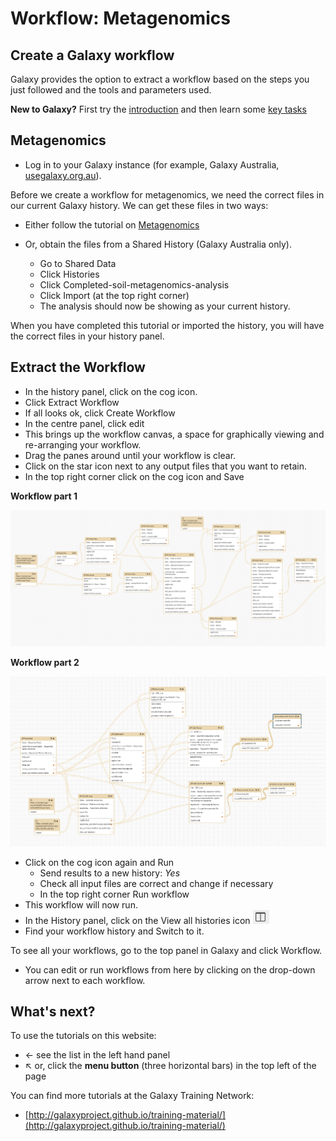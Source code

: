 # Workflow: Metagenomics

## Create a Galaxy workflow

Galaxy provides the option to extract a workflow based on the steps you just followed and the tools and parameters used.

<fn>**New to Galaxy?** First try the [introduction](../galaxy/index.md) and then learn some [key tasks](../intro/index.md)</fn>

## Metagenomics

* Log in to your Galaxy instance (for example, Galaxy Australia, [usegalaxy.org.au](https://usegalaxy.org.au/)).

Before we create a workflow for metagenomics, we need the correct files in our current Galaxy history. We can get these files in two ways:

* Either follow the tutorial on [Metagenomics](../metagenomics/index.md)

* Or, obtain the files from a Shared History (Galaxy Australia only).
    * Go to <ss>Shared Data</ss>
    * Click <ss>Histories</ss>
    * Click <fn>Completed-soil-metagenomics-analysis</fn>
    * Click <ss>Import</ss> (at the top right corner)
    * The analysis should now be showing as your current history.

When you have completed this tutorial or imported the history, you will have the correct files in your history panel.

## Extract the Workflow

* In the history panel, click on the cog icon.
* Click <ss>Extract Workflow</ss>
* If all looks ok, click <ss>Create Workflow</ss>
* In the centre panel, click <ss>edit</ss>
* This brings up the workflow canvas, a space for graphically viewing and re-arranging your workflow.
* Drag the panes around until your workflow is clear.
* Click on the star icon next to any output files that you want to retain.
* In the top right corner click on the cog icon and <ss>Save</ss>

**Workflow part 1**

![image part 1](images/part1.png)

**Workflow part 2**

![image part 2](images/part2.png)



* Click on the cog icon again and <ss>Run</ss>
    * <ss>Send results to a new history</ss>: *Yes*
    * Check all input files are correct and change if necessary
    * In the top right corner <ss>Run workflow</ss>
* This workflow will now run.
* In the History panel, click on the <ss>View all histories</ss> icon
![view hist](../spades/images/view_all_hist.png)
* Find your workflow history and <ss>Switch to</ss> it.

To see all your workflows, go to the top panel in Galaxy and click <ss>Workflow</ss>.

* You can edit or run workflows from here by clicking on the drop-down arrow next to each workflow.

## What's next?

To use the tutorials on this website:

* &#8592; see the list in the left hand panel
* &#8598; or, click the **menu button** (three horizontal bars) in the top left of the page

You can find more tutorials at the Galaxy Training Network:

* [http://galaxyproject.github.io/training-material/](http://galaxyproject.github.io/training-material/)
